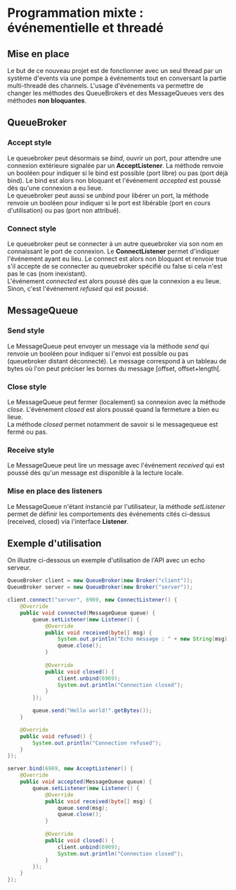 # Programmation mixte : événementielle et threadé

## Mise en place

Le but de ce nouveau projet est de fonctionner avec un seul thread par un système d'events via une pompe à événements tout en conversant la partie multi-threadé des channels. L'usage d'événements va permettre de changer les méthodes des QueueBrokers et des MessageQueues vers des méthodes **non bloquantes**.

## QueueBroker

### Accept style
Le queuebroker peut désormais se *bind*, ouvrir un port, pour attendre une connexion extérieure signalée par un **AcceptListener**. La méthode renvoie un booléen pour indiquer si le bind est possible (port libre) ou pas (port déjà bind). Le bind est alors non bloquant et l'événement *accepted* est poussé dès qu'une connexion a eu lieue.  
Le queuebroker peut aussi se *unbind* pour libérer un port, la méthode renvoie un booléen pour indiquer si le port est libérable (port en cours d'utilisation) ou pas (port non attribué).

### Connect style
Le queuebroker peut se connecter à un autre queuebroker via son nom en connaissant le port de connexion. Le **ConnectListener** permet d'indiquer l'événement ayant eu lieu. Le connect est alors non bloquant et renvoie true s'il accepte de se connecter au queuebroker spécifié ou false si cela n'est pas le cas (nom inexistant).  
L'événement *connected* est alors poussé dès que la connexion a eu lieue. Sinon, c'est l'événement *refused* qui est poussé.


## MessageQueue

### Send style
Le MessageQueue peut envoyer un message via la méthode *send* qui renvoie un booléen pour indiquer si l'envoi est possible ou pas (queuebroker distant déconnecté). Le message correspond à un tableau de bytes où l'on peut préciser les bornes du message [offset, offset+length[.

### Close style
Le MessageQueue peut fermer (localement) sa connexion avec la méthode *close*. L'événement *closed* est alors poussé quand la fermeture a bien eu lieue.  
La méthode *closed* permet notamment de savoir si le messagequeue est fermé ou pas.

### Receive style
Le MessageQueue peut lire un message avec l'événement *received* qui est poussé dès qu'un message est disponible à la lecture locale.

### Mise en place des listeners
Le MessageQueue n'étant instancié par l'utilisateur, la méthode *setListener* permet de définir les comportements des événements cités ci-dessus (received, closed) via l'interface **Listener**.


## Exemple d'utilisation

On illustre ci-dessous un exemple d'utilisation de l'API avec un echo serveur.
```java
QueueBroker client = new QueueBroker(new Broker("client"));
QueueBroker server = new QueueBroker(new Broker("server"));

client.connect("server", 6969, new ConnectListener() {
    @Override
    public void connected(MessageQueue queue) {
        queue.setListener(new Listener() {
            @Override
            public void received(byte[] msg) {
                System.out.println("Echo message : " + new String(msg));
                queue.close();
            }
            
            @Override
            public void closed() {
                client.unbind(6969);
                System.out.println("Connection closed");
            }
        });

        queue.send("Hello world!".getBytes());
    }

    @Override
    public void refused() {
        System.out.println("Connection refused");
    }
});

server.bind(6969, new AcceptListener() {
    @Override
    public void accepted(MessageQueue queue) {
        queue.setListener(new Listener() {
            @Override
            public void received(byte[] msg) {
                queue.send(msg);
                queue.close();
            }
            
            @Override
            public void closed() {
                client.unbind(6969);
                System.out.println("Connection closed");
            }
        });
    }
});
````